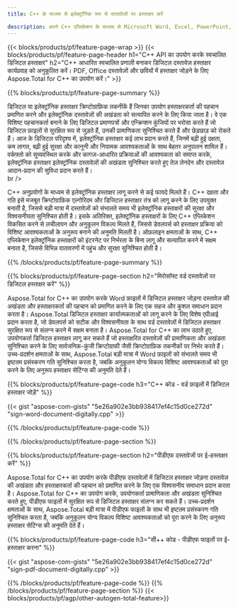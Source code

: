 ```yaml
---
title: C++ के माध्यम से इलेक्ट्रॉनिक रूप से दस्तावेज़ों पर हस्ताक्षर करें 

description: अपने C++ एप्लिकेशन के माध्यम से Microsoft Word, Excel, PowerPoint, PDF और Images सहित फ़ाइलों पर हस्ताक्षर करने के लिए डिजिटल हस्ताक्षर का उपयोग करें। ऐप के माध्यम से ऑनलाइन ई-हस्ताक्षर जोड़ें।
---
```


{{< blocks/products/pf/feature-page-wrap >}}
{{< blocks/products/pf/feature-page-header h1="C++ API का उपयोग करके स्वचालित डिजिटल हस्ताक्षर" h2="C++ आधारित स्वचालित प्रणाली बनाकर डिजिटल दस्तावेज़ हस्ताक्षर कार्यप्रवाह को अनुकूलित करें। PDF, Office दस्तावेज़ों और छवियों में हस्ताक्षर जोड़ने के लिए Aspose.Total for C++ का उपयोग करें।" >}}

{{% blocks/products/pf/feature-page-summary %}}

डिजिटल या इलेक्ट्रॉनिक हस्ताक्षर क्रिप्टोग्राफ़िक तकनीकें हैं जिनका उपयोग हस्ताक्षरकर्ता की पहचान प्रमाणित करने और इलेक्ट्रॉनिक दस्तावेज़ों की अखंडता को सत्यापित करने के लिए किया जाता है। वे एक विशिष्ट पहचानकर्ता बनाने के लिए डिजिटल प्रमाणपत्रों और एन्क्रिप्शन कुंजियों पर भरोसा करते हैं जो डिजिटल फ़ाइलों से सुरक्षित रूप से जुड़ते हैं, उनकी प्रामाणिकता सुनिश्चित करते हैं और छेड़छाड़ को रोकते हैं। आज के डिजिटल परिदृश्य में, इलेक्ट्रॉनिक हस्ताक्षर कई लाभ प्रदान करते हैं, जिनमें बढ़ी हुई दक्षता, कम लागत, बढ़ी हुई सुरक्षा और कानूनी और नियामक आवश्यकताओं के साथ बेहतर अनुपालन शामिल हैं। वर्कफ़्लो को सुव्यवस्थित करके और कागज़-आधारित प्रक्रियाओं की आवश्यकता को समाप्त करके, इलेक्ट्रॉनिक हस्ताक्षर इलेक्ट्रॉनिक दस्तावेज़ों की अखंडता सुनिश्चित करते हुए तेज़ लेनदेन और दस्तावेज़ आदान-प्रदान की सुविधा प्रदान करते हैं। <br /> br />

C++ अनुप्रयोगों के माध्यम से इलेक्ट्रॉनिक हस्ताक्षर लागू करने से कई फायदे मिलते हैं। C++ दक्षता और गति इसे मजबूत क्रिप्टोग्राफ़िक एल्गोरिदम और डिजिटल हस्ताक्षर तंत्र को लागू करने के लिए उपयुक्त बनाती है, जिससे बड़ी मात्रा में दस्तावेज़ों को संभालते समय भी इलेक्ट्रॉनिक हस्ताक्षरों की सुरक्षा और विश्वसनीयता सुनिश्चित होती है। इसके अतिरिक्त, इलेक्ट्रॉनिक हस्ताक्षरों के लिए C++ एप्लिकेशन विकसित करने से लचीलापन और अनुकूलन विकल्प मिलते हैं, जिससे डेवलपर्स को हस्ताक्षर प्रक्रिया को विशिष्ट आवश्यकताओं के अनुरूप बनाने की अनुमति मिलती है। ऑफ़लाइन क्षमताओं के साथ, C++ एप्लिकेशन इलेक्ट्रॉनिक हस्ताक्षरों को इंटरनेट पर निर्भरता के बिना लागू और सत्यापित करने में सक्षम बनाता है, जिससे विभिन्न वातावरणों में पहुंच और सुरक्षा सुनिश्चित होती है। 

{{% /blocks/products/pf/feature-page-summary  %}}

{{% blocks/products/pf/feature-page-section  h2="मिरोसॉफ्ट वर्ड दस्तावेज़ों पर डिजिटल हस्ताक्षर करें" %}}

Aspose.Total for C++ का उपयोग करके Word फ़ाइलों में डिजिटल हस्ताक्षर जोड़ना दस्तावेज़ की अखंडता और हस्ताक्षरकर्ता की पहचान को प्रमाणित करने के लिए एक सहज और कुशल समाधान प्रदान करता है। Aspose.Total डिजिटल हस्ताक्षर कार्यात्मकताओं को लागू करने के लिए विशेष एपीआई प्रदान करता है, जो डेवलपर्स को सटीक और विश्वसनीयता के साथ वर्ड दस्तावेज़ों में डिजिटल हस्ताक्षर सुरक्षित रूप से संलग्न करने में सक्षम बनाता है। Aspose.Total for C++ का लाभ उठाते हुए, उपयोगकर्ता डिजिटल हस्ताक्षर लागू कर सकते हैं जो हस्ताक्षरित दस्तावेज़ों की प्रामाणिकता और अखंडता सुनिश्चित करने के लिए सार्वजनिक-कुंजी क्रिप्टोग्राफी जैसी क्रिप्टोग्राफ़िक तकनीकों पर निर्भर करते हैं। उच्च-प्रदर्शन क्षमताओं के साथ, Aspose.Total बड़ी मात्रा में Word फ़ाइलों को संभालते समय भी इष्टतम प्रसंस्करण गति सुनिश्चित करता है, जबकि अनुकूलन योग्य विकल्प विशिष्ट आवश्यकताओं को पूरा करने के लिए अनुरूप हस्ताक्षर सेटिंग्स की अनुमति देते हैं। 

{{% blocks/products/pf/feature-page-code h3="C++ कोड - वर्ड फ़ाइलों में डिजिटल हस्ताक्षर जोड़ें" %}}

{{< gist "aspose-com-gists" "5e26a902e3bb938417ef4c15d0ce272d" "sign-word-document-digitally.cpp" >}}

{{% /blocks/products/pf/feature-page-code  %}}

{{% /blocks/products/pf/feature-page-section %}}

{{% blocks/products/pf/feature-page-section  h2="पीडीएफ दस्तावेजों पर ई-हस्ताक्षर करें" %}}

Aspose.Total for C++ का उपयोग करके पीडीएफ दस्तावेज़ों में डिजिटल हस्ताक्षर जोड़ना दस्तावेज़ की अखंडता और हस्ताक्षरकर्ता की पहचान को प्रमाणित करने के लिए एक विश्वसनीय समाधान प्रदान करता है।  Aspose.Total for C++ का उपयोग करके, उपयोगकर्ता प्रामाणिकता और अखंडता सुनिश्चित करते हुए, पीडीएफ फाइलों में सुरक्षित रूप से डिजिटल हस्ताक्षर संलग्न कर सकते हैं। उच्च-प्रदर्शन क्षमताओं के साथ, Aspose.Total बड़ी मात्रा में पीडीएफ फाइलों के साथ भी इष्टतम प्रसंस्करण गति सुनिश्चित करता है, जबकि अनुकूलन योग्य विकल्प विशिष्ट आवश्यकताओं को पूरा करने के लिए अनुरूप हस्ताक्षर सेटिंग्स की अनुमति देते हैं।

{{% blocks/products/pf/feature-page-code h3="सी++ कोड - पीडीएफ फाइलों पर ई-हस्ताक्षर करना" %}}

{{< gist "aspose-com-gists" "5e26a902e3bb938417ef4c15d0ce272d" "sign-pdf-document-digitally.cpp" >}}

{{% /blocks/products/pf/feature-page-code  %}}
{{% /blocks/products/pf/feature-page-section %}}
{{< blocks/products/pf/agp/other-autogen-total-feature>}}